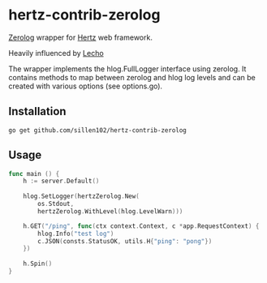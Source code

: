 # hertz-contrib-zerolog
[Zerolog](https://github.com/rs/zerolog) wrapper for [Hertz](https://github.com/cloudwego/hertz) web framework.

Heavily influenced by [Lecho](https://github.com/ziflex/lecho)

The wrapper implements the hlog.FullLogger interface using zerolog.
It contains methods to map between zerolog and hlog log levels and can be created with various options (see options.go).

## Installation
    go get github.com/sillen102/hertz-contrib-zerolog

## Usage
```go
func main () {
    h := server.Default()
	
    hlog.SetLogger(hertzZerolog.New(
        os.Stdout,
        hertzZerolog.WithLevel(hlog.LevelWarn)))

    h.GET("/ping", func(ctx context.Context, c *app.RequestContext) {
        hlog.Info("test log")
        c.JSON(consts.StatusOK, utils.H{"ping": "pong"})
    })
	
    h.Spin()
}
```